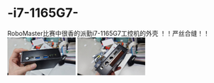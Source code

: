 # -i7-1165G7-
RoboMaster比赛中很香的派勤i7-1165G7工控机的外壳
！！严丝合缝！！
<img src="工控机壳图1.JPG" alt="工控机壳图1" style="zoom: 15%;" />
<img src="工控机壳图2.JPG" alt="工控机壳图2" style="zoom: 15%;" />
